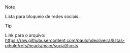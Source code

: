>[!NOTE]
> Lista para bloqueio de redes sociais.

> [!TIP]
> Link para o arquivo:
> https://raw.githubusercontent.com/paulohdeoliveira/listas-pihole/refs/heads/main/social/hosts
